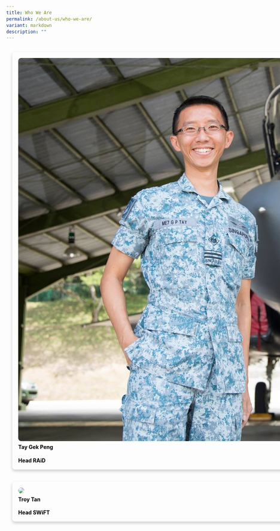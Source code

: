 ```yaml
---
title: Who We Are
permalink: /about-us/who-we-are/
variant: markdown
description: ""
---
```

<div class="row">

<div class="col">
<div style="display:flex;width:104vh;"> 
<div style="color:black;font-size:30;border-radius:8px;box-shadow:0 4px 8px 0 rgba(0,0,0,0.2);width:30%;margin:16px"> 
<div style="margin:16px"> 
<img src="/images/Who%20We%20Are/Gek_peng.jpeg" style="border-radius:8px;"> <h4 style="margin-top:4px"><b>Tay Gek Peng</b></h4>
<div> <b>Head RAiD</b> </div>
</div> 
</div>
</div>
</div>
	
<div class="col">
<div style="display:flex;width:104vh;"> 
<div style="color:black;font-size:30;border-radius:8px;box-shadow:0 4px 8px 0 rgba(0,0,0,0.2);width:30%;margin:16px"> 
<div style="margin:16px"> 
<img src="/images/Who%20We%20Are/troy\_tan.jpg" style="border-radius:8px;"> <h4 style="margin-top:4px"><b>Troy Tan</b></h4>
	<div> <b>Head SWiFT</b></div>
</div> 
</div>
</div>
</div></div>
